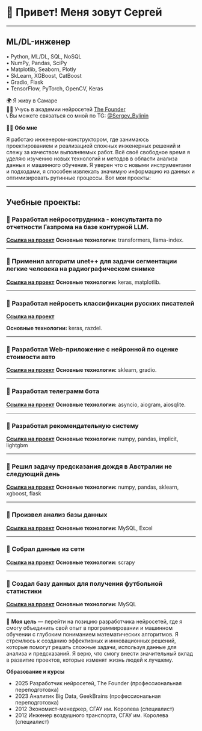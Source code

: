 # 👋 Привет! Меня зовут Сергей
______________________________
## ML/DL-инженер

• Python, ML/DL, SQL, NoSQL<br/>
• NumPy, Pandas, SciPy<br/>
• Matplotlib, Seaborn, Plotly<br/>
• SkLearn, XGBoost, CatBoost<br/>
• Gradio, Flask<br/>
• TensorFlow, PyTorch, OpenCV, Keras<br/>

🌍 Я живу в Самаре  
👨‍🎓 Учусь в академии нейросетей [The Founder](https://academy.the-founder.ru/)  
📞 Вы можете связаться со мной по TG: [@Sergey_Bylinin](https://t.me/sergey_bylinin)

👨‍💻 **Обо мне**

Я работаю инженером-конструктором, где занимаюсь проектированием и реализацией сложных инженерных решений и слежу за качеством выполняемых работ. Всё своё свободное время я уделяю изучению новых технологий и методов в области анализа данных и машинного обучения. Я уверен что с новыми инструментами и подходами, я способен извлекать значимую информацию из данных и оптимизировать рутинные процессы. Вот мои проекты:
___
  
## Учебные проекты:
### 📌 Разработал нейросотрудника - консультанта по отчетности Газпрома на базе контурной LLM.
[**Ссылка на проект**](https://github.com/sergeybylinin/RAG-Gazprom)
**Основные технологии:**  transformers, llama-index.

____

### 📌 Применил алгоритм unet++ для задачи сегментации легкие человека на радиографическом снимке 
[**Ссылка на проект**](https://github.com/sergeybylinin/Semantic-segmentation-of-human-lungs-on-radiographic-images) 
**Основные технологии:**  keras, matplotlib.

___

### 📌 Разработал нейросеть классификации русских писателей
[**Ссылка на проект**](https://github.com/sergeybylinin/Educational-projects/blob/main/%D0%A0%D0%B0%D1%81%D0%BF%D0%BE%D0%B7%D0%BD%D0%B0%D0%B2%D0%B0%D0%BD%D0%B8%D0%B5_%D1%82%D0%B5%D0%BA%D1%81%D1%82%D0%B0_%D0%BF%D0%B8%D1%81%D0%B0%D1%82%D0%B5%D0%BB%D0%B5%D0%B9.ipynb) 

**Основные технологии:** keras, razdel.

___

### 📌 Разработал Web-приложение с нейронной по оценке стоимости авто
[**Ссылка на проект**](https://github.com/sergeybylinin/Educational-projects/blob/main/Web_%D0%BF%D1%80%D0%B8%D0%BB%D0%BE%D0%B6%D0%B5%D0%BD%D0%B8%D0%B5_%D1%81_%D0%BD%D0%B5%D0%B9%D1%80%D0%BE%D0%BD%D0%BA%D0%BE%D0%B9_%D0%BF%D0%BE_%D0%BE%D1%86%D0%B5%D0%BD%D0%BA%D0%B5_%D1%81%D1%82%D0%BE%D0%B8%D0%BC%D0%BE%D1%81%D1%82%D0%B8_%D0%B0%D0%B2%D1%82%D0%BE.ipynb)
**Основные технологии:** sklearn, gradio.

___

### 📌 Разработал телеграмм бота
[**Ссылка на проект**](https://github.com/sergeybylinin/Quiz-Telegram-Bot?tab=readme-ov-file)
**Основные технологии:** asyncio, aiogram, aiosqlite.

___

### 📌 Разработал рекомендательную систему 
[**Ссылка на проект**](https://github.com/sergeybylinin/Retail-recommended-system/tree/main)
**Основные технологии:** numpy, pandas, implicit, lightgbm
___

### 📌 Решил задачу предсказания дождя в Австралии не следующий день
[**Ссылка на проект**](https://github.com/sergeybylinin/Rain-in-Australia)
**Основные технологии:** numpy, pandas, sklearn, xgboost, flask

___

### 📌 Произвел анализ базы данных
[**Ссылка на проект**](https://github.com/sergeybylinin/Database-Analytics)
**Основные технологии:** MySQL, Excel

___

### 📌 Собрал данные из сети
[**Ссылка на проект**](https://github.com/sergeybylinin/Parsing-net)
**Основные технологии:** scrapy

___

### 📌 Создал базу данных для получения футбольной статистики
[**Ссылка на проект**](https://github.com/sergeybylinin/Database-for-get-football-stats)
**Основные технологии:** MySQL

_____

🎯 **Моя цель** — перейти на позицию разработчика нейросетей, где я смогу объединить свой опыт в программировании и машинном обучении с глубоким пониманием математических алгоритмов. Я стремлюсь к созданию эффективных и инновационных решений, которые помогут решать сложные задачи, используя данные для анализа и предсказаний. Я верю, что смогу внести значительный вклад в развитие проектов, которые изменят жизнь людей к лучшему.

**Образование и курсы**
* 2025 Разработчик нейросетей, The Founder (профессиональная переподготовка)
* 2023 Аналитик Big Data, GeekBrains (профессиональная переподготовка)
* 2012 Экономист-менеджер,  СГАУ им. Королева (специалист)
* 2012 Инженер воздушного транспорта, СГАУ им. Королева (специалист)
